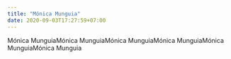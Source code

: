 ```yaml
---
title: "Mónica Munguia"
date: 2020-09-03T17:27:59+07:00
---
```


Mónica MunguiaMónica MunguiaMónica MunguiaMónica MunguiaMónica MunguiaMónica Munguia
